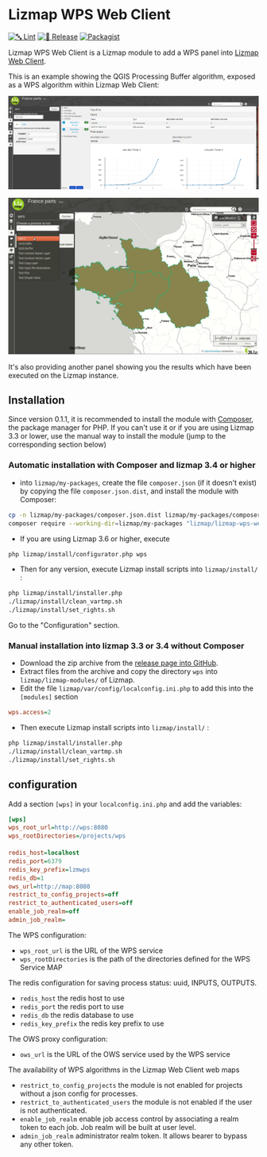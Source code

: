 # Lizmap WPS Web Client

[![🔤 Lint](https://github.com/3liz/lizmap-wps-web-client-module/actions/workflows/lint.yml/badge.svg)](https://github.com/3liz/lizmap-wps-web-client-module/actions/workflows/lint.yml)
[![🚀 Release](https://github.com/3liz/lizmap-wps-web-client-module/actions/workflows/release.yml/badge.svg)](https://github.com/3liz/lizmap-wps-web-client-module/actions/workflows/release.yml)
[![Packagist](https://img.shields.io/packagist/v/lizmap/lizmap-wps-web-client)](https://packagist.org/packages/lizmap/lizmap-wps-web-client)

Lizmap WPS Web Client is a Lizmap module to add a WPS panel into [Lizmap Web Client](https://github.com/3liz/lizmap-web-client/).

This is an example showing the QGIS Processing Buffer algorithm, exposed as a WPS algorithm within Lizmap Web Client:

![Screenshot](docs/media/screenshot.png)

![Demo gif](docs/media/demo.gif)

It's also providing another panel showing you the results which have been executed on the Lizmap instance.

## Installation

Since version 0.1.1, it is recommended to install the module
with [Composer](https://getcomposer.org), the package manager for PHP.
If you can't use it or if you are using Lizmap 3.3 or lower, use the manual way to
install the module (jump to the corresponding section below)

### Automatic installation with Composer and lizmap 3.4 or higher

* into `lizmap/my-packages`, create the file `composer.json` (if it doesn't exist)
  by copying the file `composer.json.dist`, and install the module with Composer:

```bash
cp -n lizmap/my-packages/composer.json.dist lizmap/my-packages/composer.json
composer require --working-dir=lizmap/my-packages "lizmap/lizmap-wps-web-client"
```

* If you are using Lizmap 3.6 or higher, execute

```bash
php lizmap/install/configurator.php wps
```

* Then for any version, execute Lizmap install scripts into `lizmap/install/` :

```bash
php lizmap/install/installer.php
./lizmap/install/clean_vartmp.sh
./lizmap/install/set_rights.sh
```

Go to the "Configuration" section.

### Manual installation into lizmap 3.3 or 3.4 without Composer

* Download the zip archive from the [release page into GitHub](https://github.com/3liz/lizmap-wps-web-client-module/releases).
* Extract files from the archive and copy the directory `wps` into `lizmap/lizmap-modules/` of Lizmap.
* Edit the file  `lizmap/var/config/localconfig.ini.php` to add this
  into the `[modules]` section

```ini
wps.access=2
```

* Then execute Lizmap install scripts into `lizmap/install/` :

```bash
php lizmap/install/installer.php
./lizmap/install/clean_vartmp.sh
./lizmap/install/set_rights.sh
```


## configuration

Add a section `[wps]` in your `localconfig.ini.php` and add the variables:

```ini
[wps]
wps_root_url=http://wps:8080
wps_rootDirectories=/projects/wps

redis_host=localhost
redis_port=6379
redis_key_prefix=lzmwps
redis_db=1
ows_url=http://map:8080
restrict_to_config_projects=off
restrict_to_authenticated_users=off
enable_job_realm=off
admin_job_realm=
```

The WPS configuration:

* `wps_root_url` is the URL of the WPS service
* `wps_rootDirectories` is the path of the directories defined for the WPS Service MAP

The redis configuration for saving process status: uuid, INPUTS, OUTPUTS.

* `redis_host` the redis host to use
* `redis_port` the redis port to use
* `redis_db` the redis database to use
* `redis_key_prefix` the redis key prefix to use

The OWS proxy configuration:

* `ows_url` is the URL of the OWS service used by the WPS service

The availability of WPS algorithms in the Lizmap Web Client web maps

* `restrict_to_config_projects` the module is not enabled for projects without a json config for processes.
* `restrict_to_authenticated_users` the module is not enabled if the user is not authenticated.
* `enable_job_realm` enable job access control by associating a realm token to each job. Job realm will be built at user level.
* `admin_job_realm` administrator realm token. It allows bearer to bypass any other token.
